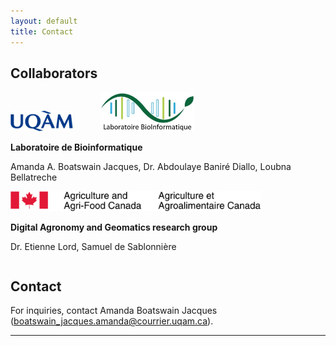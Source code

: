 ```yaml
---
layout: default
title: Contact
---
```



## Collaborators


<div class="row">
  <div class="column">
    <img src="/figures/contact/UQAMlogo.png" width="100" style="margin-right: 40px" />
    <img src="/figures/contact/bioinfo.png" width="150" style="margin-right: 40px" />
    <p><b>Laboratoire de Bioinformatique</b></p>
    <p>Amanda A. Boatswain Jacques, Dr. Abdoulaye Baniré Diallo, Loubna Bellatreche</p>
  </div>
  <div class="column" >
    <img src="/figures/contact/AAFC.png" width="400"  style="margin-right: 40px" />
    <p><b>Digital Agronomy and Geomatics research group</b></p>
    <p>Dr. Etienne Lord, Samuel de Sablonnière</p>
  </div>
</div>

<!---  ### UQAM 

**Bioinformatics Laboratory**   
Amanda A. Boatswain Jacques, Dr. Abdoulaye Baniré Diallo, Loubna Bellatreche


<div align="center">
  <img src="figures/UQAMlogo.png" width="400" height="155" style="margin-right: 40px" />
  <img src="figures/bioinfo.png" width="400" height="155" style="margin-left: 40px"/>
</div>

### AAFC 
 
 <img src="figures/AAFC.png" width="1000" height="100">


**Digital Agronomy and Geomatics research group**   
Dr. Etienne Lord, Samuel de Sablonnière --> 


## Contact

For inquiries, contact Amanda Boatswain Jacques (boatswain_jacques.amanda@courrier.uqam.ca). 
		
___
